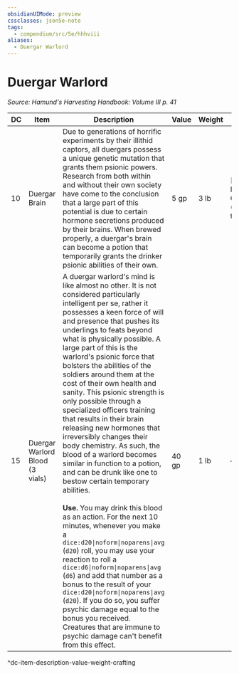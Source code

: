 ```yaml
---
obsidianUIMode: preview
cssclasses: json5e-note
tags:
  - compendium/src/5e/hhhviii
aliases:
  - Duergar Warlord
---
```

# Duergar Warlord
*Source: Hamund's Harvesting Handbook: Volume III p. 41* 

| DC | Item | Description | Value | Weight | Crafting |
|----|------|-------------|-------|--------|----------|
| 10 | Duergar Brain | Due to generations of horrific experiments by their illithid captors, all duergars possess a unique genetic mutation that grants them psionic powers. Research from both within and without their own society have come to the conclusion that a large part of this potential is due to certain hormone secretions produced by their brains. When brewed properly, a duergar's brain can become a potion that temporarily grants the drinker psionic abilities of their own. | 5 gp | 3 lb | [[5. Mechanics/Items/Potion Of The Duergar (HHHVIII).md\|Potion of the Duergar]] |
| 15 | Duergar Warlord Blood (3 vials) | A duergar warlord's mind is like almost no other. It is not considered particularly intelligent per se, rather it possesses a keen force of will and presence that pushes its underlings to feats beyond what is physically possible. A large part of this is the warlord's psionic force that bolsters the abilities of the soldiers around them at the cost of their own health and sanity. This psionic strength is only possible through a specialized officers training that results in their brain releasing new hormones that irreversibly changes their body chemistry. As such, the blood of a warlord becomes similar in function to a potion, and can be drunk like one to bestow certain temporary abilities.<br /><br />**Use.** You may drink this blood as an action. For the next 10 minutes, whenever you make a `dice:d20\|noform\|noparens\|avg` (`d20`) roll, you may use your reaction to roll a `dice:d6\|noform\|noparens\|avg` (`d6`) and add that number as a bonus to the result of your `dice:d20\|noform\|noparens\|avg` (`d20`). If you do so, you suffer psychic damage equal to the bonus you received. Creatures that are immune to psychic damage can't benefit from this effect. | 40 gp | 1 lb | — |
^dc-item-description-value-weight-crafting

